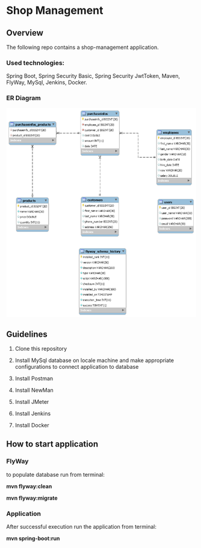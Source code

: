 # Shop Management

## Overview

The following repo contains a shop-management application.

### Used technologies:

   Spring Boot, Spring Security Basic, Spring Security JwtToken, Maven, FlyWay, MySql, Jenkins, Docker.

### ER Diagram

![img_1.png](img_1.png)

## Guidelines

1. Clone this repository

2. Install MySql database on locale machine and make appropriate configurations to connect application to database

3. Install Postman

4. Install NewMan

5. Install JMeter

6. Install Jenkins

7. Install Docker


## How to start application

### FlyWay

to populate database run from terminal:

**mvn flyway:clean**

**mvn flyway:migrate**

### Application

After successful execution run the application from terminal:

**mvn spring-boot:run**


